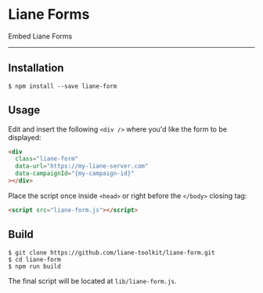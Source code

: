 # Liane Forms

Embed Liane Forms

---

## Installation

```
$ npm install --save liane-form
```

## Usage

Edit and insert the following `<div />` where you'd like the form to be displayed:

```html
<div
  class="liane-form"
  data-url="https://my-liane-server.com"
  data-campaignId="{my-campaign-id}"
></div>
```

Place the script once inside `<head>` or right before the `</body>` closing tag:

```html
<script src="liane-form.js"></script>
```

## Build

```
$ git clone https://github.com/liane-toolkit/liane-form.git
$ cd liane-form
$ npm run build
```

The final script will be located at `lib/liane-form.js`.
